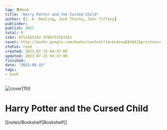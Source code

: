 ```yaml
---
tag: 📚Book
title: "Harry Potter and the Cursed Child"
author: [J. K. Rowling, Jack Thorne, John Tiffany]
publisher: 
publish: 2017
total: 0
isbn: 0751565369 9780751565362
cover: http://books.google.com/books/content?id=kLAoswEACAAJ&printsec=frontcover&img=1&zoom=1&source=gbs_api
status: read
created: 2023-07-15 04:47:00
updated: 2023-07-15 04:47:00
finished: 
date: "2023-08-15"
tags:
- book
---
```


![cover|150](http://books.google.com/books/content?id=kLAoswEACAAJ&printsec=frontcover&img=1&zoom=1&source=gbs_api)

# Harry Potter and the Cursed Child
[[notes/Bookshelf|Bookshelf]]
